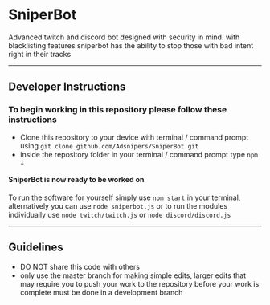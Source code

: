 # SniperBot
Advanced twitch and discord bot designed with security in mind. with blacklisting features sniperbot has the ability to stop those with bad intent right in their tracks
***
## Developer Instructions
### To begin working in this repository please follow these instructions
* Clone this repository to your device with terminal / command prompt using `git clone github.com/Adsnipers/SniperBot.git`
* inside the repository folder in your terminal / command prompt type `npm i`
#### SniperBot is now ready to be worked on
To run the software for yourself simply use `npm start` in your terminal, alternatively you can use `node sniperbot.js` or to run the modules individually use `node twitch/twitch.js` or `node discord/discord.js`
***
## Guidelines
* DO NOT share this code with others
* only use the master branch for making simple edits, larger edits that may require you to push your work to the repository before your work is complete must be done in a development branch